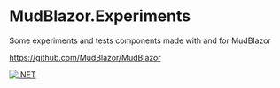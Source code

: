 # MudBlazor.Experiments
Some experiments and tests components made with and for MudBlazor


https://github.com/MudBlazor/MudBlazor

[![.NET](https://github.com/snakex64/MudBlazor.Experiments/actions/workflows/dotnet.yml/badge.svg)](https://github.com/snakex64/MudBlazor.Experiments/actions/workflows/dotnet.yml)
